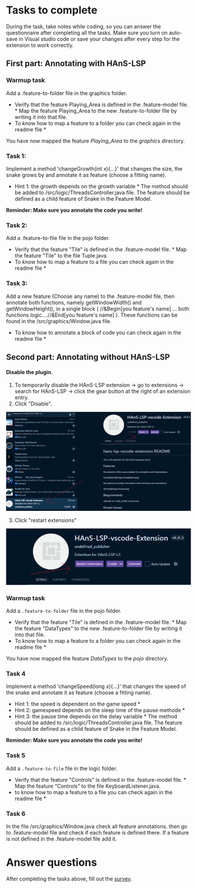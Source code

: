 # Tasks to complete

During the task, take notes while coding, so you can answer the questionnaire after completing all the tasks.
Make sure you turn on auto-save in Visual studio code or save your changes after every step for the extension to work correctly.

## First part: Annotating with HAnS-LSP

### Warmup task

Add a .feature-to-folder file in the graphics folder.
* Verify that the feature Playing_Area is defined in the .feature-model file. * 
Map the feature Playing_Area to the new .feature-to-folder file by writing it into that file.
* To know how to map a feature to a folder you can check again in the readme file *

You have now mapped the feature *Playing_Area* to the *graphics* directory.

### Task 1:

Implement a method 'changeGrowth(int x){...}' that changes the size, the snake grows by and annotate it as feature (choose a fitting name).
* Hint 1: the growth depends on the growth variable *
The method should be added to /src/logic/ThreadsController.java file.
The feature should be defined as a child feature of Snake in the Feature Model. 
 


**Reminder: Make sure you annotate the code you write!**

### Task 2:

Add a .feature-to-file file in the pojo folder.
* Verify that the feature "Tile" is defined in the .feature-model file. * 
Map the feature "Tile" to the file Tuple.java.
* To know how to map a feature to a file you can check again in the readme file *

### Task 3:

Add a new feature (Choose any name) to the .feature-model file, then annotate both functions, namely getWindowWidth() and getWindowHeight(), in a single block ( //&Begin[you feature's name] ... both functions logic....//&End[you feature's name] ).
These functions can be found in the /src/graphics/Window.java file.
* To know how to annotate a block of code you can check again in the readme file *

## Second part: Annotating without HAnS-LSP

#### Disable the plugin.
1. To temporarily disable the HAnS-LSP extension -> go to extensions -> search for HAnS-LSP -> click the gear button at the right of an extension entry.
2. Click "Disable".

![](disable.png)

3. Click "restart extensions"

![](disable2.png)

### Warmup task

Add a `.feature-to-folder` file in the pojo folder.
* Verify that the feature "Tile" is defined in the .feature-model file. * 
Map the feature "DataTypes" to the new .feature-to-folder file by writing it into that file.
* To know how to map a feature to a folder you can check again in the readme file *


You have now mapped the feature *DataTypes* to the *pojo* directory.

### Task 4

Implement a method 'changeSpeed(long x){...}' that changes the speed of the snake and annotate it as feature (choose a fitting name).
* Hint 1: the speed is dependent on the game speed *
* Hint 2: gamespeed depends on the sleep time of the pause methode * 
* Hint 3: the pause time depends on the delay variable *
The method should be added to /src/logic/ThreadsController.java file.
The feature should be defined as a child feature of Snake in the Feature Model. 

**Reminder: Make sure you annotate the code you write!**

### Task 5

Add a `.feature-to-file` file in the logic folder.
* Verify that the feature "Controls" is defined in the .feature-model file. * 
Map the feature "Controls" to the file KeyboardListener.java.
* to know how to map a feature to a file you can check again in the readme file *


### Task 6

In the file /src/graphics/Window.java check all feature annotations. then go to .feature-model file and check if each feature is defined there. If a feature is not defined in the .feature-model file add it.

# Answer questions
After completing the tasks above, fill out the [survey](https://docs.google.com/forms/d/e/1FAIpQLSdcpbnTASBGH6cRMHw2DUJWOQm3MigtSJPRo37Q_eYchaOqZg/viewform?usp=sf_link).
